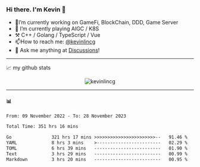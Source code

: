 ### Hi there. I'm Kevin 👋

- 🔭I’m currently working on GameFi, BlockChain, DDD, Game Server
- 🌱 I’m currently playing AIGC / K8S
-   :hammer_and_pick: C++ / Golang / TypeScript / Vue
- 📫How to reach me: [@kevinlincg](https://twitter.com/kevinlincg) 
-   :thought_balloon: Ask me anything at [Discussions](https://github.com/kevinlincg/kevinlincg/discussions/new)!

---

📈 my github stats

<p align="center"> <img src="https://github-readme-stats-ouuan.vercel.app/api?username=kevinlincg&theme=dark&show_icons=true&count_private=true" alt="kevinlincg" />

---

#### :bar_chart: 

<!--START_SECTION:waka-->

```txt
From: 09 November 2022 - To: 28 November 2023

Total Time: 351 hrs 16 mins

Go               321 hrs 17 mins >>>>>>>>>>>>>>>>>>>>>>>--   91.46 %
YAML             8 hrs 3 mins    >------------------------   02.29 %
TOML             6 hrs 39 mins   -------------------------   01.90 %
Text             3 hrs 29 mins   -------------------------   00.99 %
Markdown         3 hrs 20 mins   -------------------------   00.95 %
```

<!--END_SECTION:waka-->

